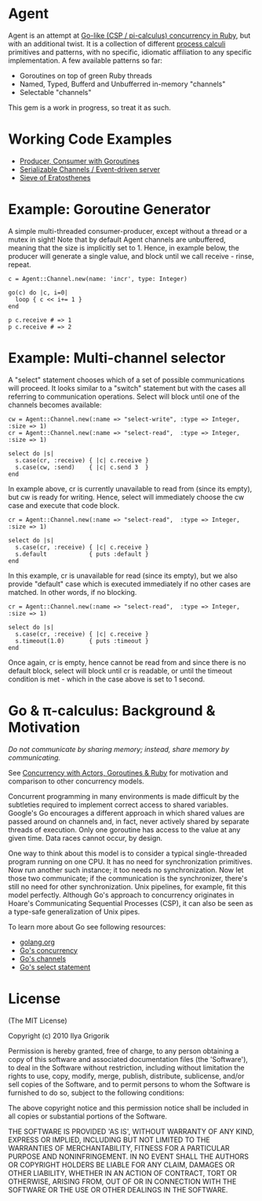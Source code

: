 # Agent

Agent is an attempt at [Go-like (CSP / pi-calculus) concurrency in Ruby](http://www.igvita.com/2010/12/02/concurrency-with-actors-goroutines-ruby/), but with an additional twist. It is a collection of different [process calculi](http://en.wikipedia.org/wiki/Process_calculus) primitives and patterns, with no specific, idiomatic affiliation to any specific implementation. A few available patterns so far:

 - Goroutines on top of green Ruby threads
 - Named, Typed, Bufferd and Unbufferred in-memory "channels"
 - Selectable "channels"

This gem is a work in progress, so treat it as such.

# Working Code Examples

 * [Producer, Consumer with Goroutines](https://github.com/igrigorik/agent/blob/master/spec/examples/producer_consumer_spec.rb)
 * [Serializable Channels / Event-driven server](https://github.com/igrigorik/agent/blob/master/spec/examples/channel_of_channels_spec.rb)
 * [Sieve of Eratosthenes](https://github.com/igrigorik/agent/blob/master/spec/examples/sieve_spec.rb)

# Example: Goroutine Generator
A simple multi-threaded consumer-producer, except without a thread or a mutex in sight! Note that by default Agent channels are unbuffered, meaning that the size is implicitly set to 1. Hence, in example below, the producer will generate a single value, and block until we call receive - rinse, repeat.

    c = Agent::Channel.new(name: 'incr', type: Integer)

    go(c) do |c, i=0|
      loop { c << i+= 1 }
    end

    p c.receive # => 1
    p c.receive # => 2

# Example: Multi-channel selector
A "select" statement chooses which of a set of possible communications will proceed. It looks similar to a "switch" statement but with the cases all referring to communication operations. Select will block until one of the channels becomes available:

    cw = Agent::Channel.new(:name => "select-write", :type => Integer, :size => 1)
    cr = Agent::Channel.new(:name => "select-read",  :type => Integer, :size => 1)

    select do |s|
      s.case(cr, :receive) { |c| c.receive }
      s.case(cw, :send)    { |c| c.send 3  }
    end

In example above, cr is currently unavailable to read from (since its empty), but cw is ready for writing. Hence, select will immediately choose the cw case and execute that code block.

    cr = Agent::Channel.new(:name => "select-read",  :type => Integer, :size => 1)

    select do |s|
      s.case(cr, :receive) { |c| c.receive }
      s.default            { puts :default }
    end

In this example, cr is unavailable for read (since its empty), but we also provide "default" case which is executed immediately if no other cases are matched. In other words, if no blocking.

    cr = Agent::Channel.new(:name => "select-read",  :type => Integer, :size => 1)

    select do |s|
      s.case(cr, :receive) { |c| c.receive }
      s.timeout(1.0)       { puts :timeout }
    end

Once again, cr is empty, hence cannot be read from and since there is no default block, select will block until cr is readable, or until the timeout condition is met - which in the case above is set to 1 second.

# Go & π-calculus: Background & Motivation

*Do not communicate by sharing memory; instead, share memory by communicating.*

See [Concurrency with Actors, Goroutines & Ruby](http://www.igvita.com/2010/12/02/concurrency-with-actors-goroutines-ruby/) for motivation and comparison to other concurrency models.

Concurrent programming in many environments is made difficult by the subtleties required to implement correct access to shared variables. Google's Go encourages a different approach in which shared values are passed around on channels and, in fact, never actively shared by separate threads of execution. Only one goroutine has access to the value at any given time. Data races cannot occur, by design.

One way to think about this model is to consider a typical single-threaded program running on one CPU. It has no need for synchronization primitives. Now run another such instance; it too needs no synchronization. Now let those two communicate; if the communication is the synchronizer, there's still no need for other synchronization. Unix pipelines, for example, fit this model perfectly. Although Go's approach to concurrency originates in Hoare's Communicating Sequential Processes (CSP), it can also be seen as a type-safe generalization of Unix pipes.

To learn more about Go see following resources:

 * [golang.org](http://golang.org/)
 * [Go's concurrency](http://golang.org/doc/effective_go.html#concurrency)
 * [Go's channels](http://golang.org/doc/effective_go.html#channels)
 * [Go's select statement](http://golang.org/doc/go_spec.html#Select_statements)

# License

(The MIT License)

Copyright (c) 2010 Ilya Grigorik

Permission is hereby granted, free of charge, to any person obtaining a copy of this software and associated documentation files (the 'Software'), to deal in the Software without restriction, including without limitation the rights to use, copy, modify, merge, publish, distribute, sublicense, and/or sell copies of the Software, and to permit persons to whom the Software is furnished to do so, subject to the following conditions:

The above copyright notice and this permission notice shall be included in all copies or substantial portions of the Software.

THE SOFTWARE IS PROVIDED 'AS IS', WITHOUT WARRANTY OF ANY KIND, EXPRESS OR IMPLIED, INCLUDING BUT NOT LIMITED TO THE WARRANTIES OF MERCHANTABILITY, FITNESS FOR A PARTICULAR PURPOSE AND NONINFRINGEMENT. IN NO EVENT SHALL THE AUTHORS OR COPYRIGHT HOLDERS BE LIABLE FOR ANY CLAIM, DAMAGES OR OTHER LIABILITY, WHETHER IN AN ACTION OF CONTRACT, TORT OR OTHERWISE, ARISING FROM, OUT OF OR IN CONNECTION WITH THE SOFTWARE OR THE USE OR OTHER DEALINGS IN THE SOFTWARE.